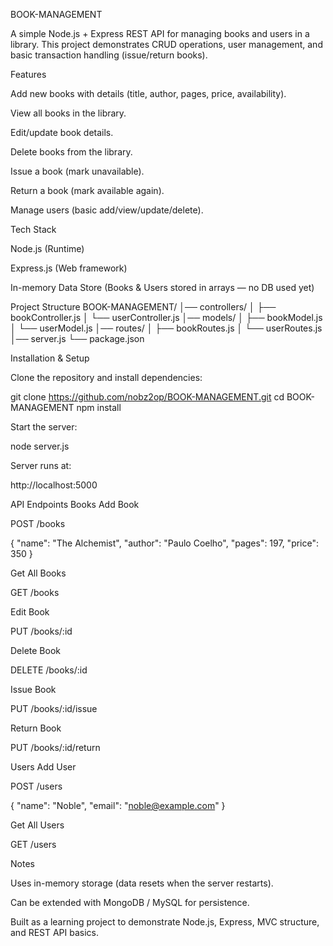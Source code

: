  BOOK-MANAGEMENT

A simple Node.js + Express REST API for managing books and users in a library.
This project demonstrates CRUD operations, user management, and basic transaction handling (issue/return books).

 Features

Add new books with details (title, author, pages, price, availability).

View all books in the library.

Edit/update book details.

Delete books from the library.

Issue a book (mark unavailable).

Return a book (mark available again).

Manage users (basic add/view/update/delete).

 Tech Stack

Node.js (Runtime)

Express.js (Web framework)

In-memory Data Store (Books & Users stored in arrays — no DB used yet)

 Project Structure
BOOK-MANAGEMENT/
│── controllers/
│   ├── bookController.js
│   └── userController.js
│── models/
│   ├── bookModel.js
│   └── userModel.js
│── routes/
│   ├── bookRoutes.js
│   └── userRoutes.js
│── server.js
└── package.json

 Installation & Setup

Clone the repository and install dependencies:

git clone https://github.com/nobz2op/BOOK-MANAGEMENT.git
cd BOOK-MANAGEMENT
npm install


Start the server:

node server.js


Server runs at:

http://localhost:5000

 API Endpoints
 Books
 Add Book

POST /books

{
  "name": "The Alchemist",
  "author": "Paulo Coelho",
  "pages": 197,
  "price": 350
}

 Get All Books

GET /books

 Edit Book

PUT /books/:id

 Delete Book

DELETE /books/:id

 Issue Book

PUT /books/:id/issue

 Return Book

PUT /books/:id/return

 Users
 Add User

POST /users

{
  "name": "Noble",
  "email": "noble@example.com"
}

 Get All Users

GET /users

 Notes

Uses in-memory storage (data resets when the server restarts).

Can be extended with MongoDB / MySQL for persistence.

Built as a learning project to demonstrate Node.js, Express, MVC structure, and REST API basics.